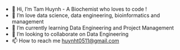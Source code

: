 - 👋 Hi, I’m Tam Huynh - A Biochemist who loves to code !
- 👀 I’m love data science, data engineering, bioinformatics and management
- 🌱 I’m currently learning Data Engineering and Project Management
- 💞️ I’m looking to collaborate on Data Engineering
- 📫 How to reach me huynht0511@gmail.com

<!---
tamhuynh92/tamhuynh92 is a ✨ special ✨ repository because its `README.md` (this file) appears on your GitHub profile.
You can click the Preview link to take a look at your changes.
--->
